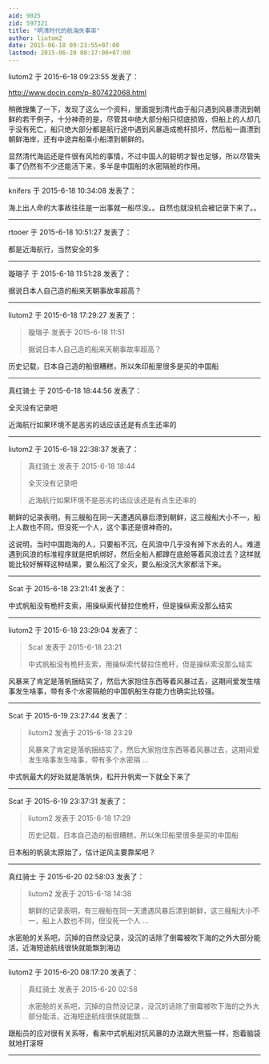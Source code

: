```yaml
---
aid: 9025
zid: 597321
title: "明清时代的航海失事率"
author: liutom2
date: 2015-06-18 09:23:55+07:00
lastmod: 2015-06-20 08:17:00+07:00
---
```


liutom2 于 2015-6-18 09:23:55 发表了：

http://www.docin.com/p-807422068.html

稍微搜集了一下，发现了这么一个资料，里面提到清代由于船只遇到风暴漂流到朝鲜的若干例子，十分神奇的是，尽管其中绝大部分船只彻底损毁，但船上的人却几乎没有死亡，船只绝大部分都是航行途中遇到风暴造成桅杆损坏，然后船一直漂到朝鲜海岸，还有中途弃船乘小船漂到朝鲜的。

显然清代海运还是件很有风险的事情，不过中国人的聪明才智也足够，所以尽管失事了仍然有不少还能活下来，多半是中国船的水密隔舱的作用。

---

knifers 于 2015-6-18 10:34:08 发表了：

海上出人命的大事故往往是一出事就一船尽没。。自然也就没机会被记录下来了。。

---

rtooer 于 2015-6-18 10:51:27 发表了：

都是近海航行，当然安全的多

---

璇瑢子 于 2015-6-18 11:51:28 发表了：

据说日本人自己造的船来天朝事故率超高？

---

liutom2 于 2015-6-18 17:29:27 发表了：

> 璇瑢子 发表于 2015-6-18 11:51
>
> 据说日本人自己造的船来天朝事故率超高？

历史记载，日本自己造的船很糟糕，所以朱印船里很多是买的中国船

---

真红骑士 于 2015-6-18 18:44:56 发表了：

全灭没有记录吧

近海航行如果环境不是恶劣的话应该还是有点生还率的

---

liutom2 于 2015-6-18 22:38:37 发表了：

> 真红骑士 发表于 2015-6-18 18:44
>
> 全灭没有记录吧
>
> 近海航行如果环境不是恶劣的话应该还是有点生还率的

朝鲜的记录表明，有三艘船在同一天遭遇风暴后漂到朝鲜，这三艘船大小不一，船上人数也不同，但没死一个人，这个事还是很神奇的。

这说明，当时中国跑海的人，只要船不沉，在风浪中几乎没有掉下水去的人。难道遇到风浪的标准程序就是把帆绑好，然后全船人都蹲在底舱等着风浪过去？这样就能比较好解释这种结果，要么船沉了全灭，要么船没沉大家都活下来。

---

Scat 于 2015-6-18 23:21:41 发表了：

中式帆船没有桅杆支索，用操纵索代替拉住桅杆，但是操纵索没那么结实

---

liutom2 于 2015-6-18 23:29:04 发表了：

> Scat 发表于 2015-6-18 23:21
>
> 中式帆船没有桅杆支索，用操纵索代替拉住桅杆，但是操纵索没那么结实

风暴来了肯定是落帆捆结实了，然后大家抱住东西等着风暴过去，这期间爱发生啥事发生啥事，带有多个水密隔舱的中国帆船生存能力也确实比较强。

---

Scat 于 2015-6-19 23:27:44 发表了：

> liutom2 发表于 2015-6-18 23:29
>
> 风暴来了肯定是落帆捆结实了，然后大家抱住东西等着风暴过去，这期间爱发生啥事发生啥事，带有多个水密隔 ...

中式帆最大的好处就是落帆快，松开升帆索一下就全下来了

---

Scat 于 2015-6-19 23:37:31 发表了：

> liutom2 发表于 2015-6-18 17:29
>
> 历史记载，日本自己造的船很糟糕，所以朱印船里很多是买的中国船

日本船的帆装太原始了，估计逆风主要靠桨吧？

---

真红骑士 于 2015-6-20 02:58:03 发表了：

> liutom2 发表于 2015-6-18 14:38
>
> 朝鲜的记录表明，有三艘船在同一天遭遇风暴后漂到朝鲜，这三艘船大小不一，船上人数也不同，但没死一个人 ...

水密舱的关系吧，沉掉的自然没记录，没沉的话除了倒霉被吹下海的之外大部分能活，近海短途航线很快就能飘到海边

---

liutom2 于 2015-6-20 08:17:20 发表了：

> 真红骑士 发表于 2015-6-20 02:58
>
> 水密舱的关系吧，沉掉的自然没记录，没沉的话除了倒霉被吹下海的之外大部分能活，近海短途航线很快就能飘 ...

跟船员的应对很有关系呀，看来中式帆船对抗风暴的办法跟大熊猫一样，抱着脑袋就地打滚呀

---
